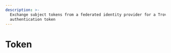 ```yaml
---
description: >-
  Exchange subject tokens from a federated identity provider for a Trovi
  authentication token
---
```


# Token

